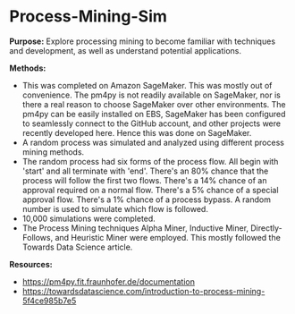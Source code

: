 # Process-Mining-Sim

<b>Purpose:</b> 
Explore processing mining to become familiar with techniques and development, as well as understand potential applications. 

<b>Methods: </b>
- This was completed on Amazon SageMaker. This was mostly out of convenience. The pm4py is not readily available on SageMaker, nor is there a real reason to choose SageMaker over other environments. The pm4py can be easily installed on EBS, SageMaker has been configured to seamlessly connect to the GitHub account, and other projects were recently developed here. Hence this was done on SageMaker. 
- A random process was simulated and analyzed using different process mining methods.
- The random process had six forms of the process flow. All begin with 'start' and all terminate with 'end'. There's an 80% chance that the process will follow the first two flows. There's a 14% chance of an approval required on a normal flow. There's a 5% chance of a special approval flow. There's a 1% chance of a process bypass. A random number is used to simulate which flow is followed.
- 10,000 simulations were completed.
- The Process Mining techniques Alpha Miner, Inductive Miner, Directly-Follows, and Heuristic Miner were employed. This mostly followed the Towards Data Science article. 

<b>Resources: </b>
- https://pm4py.fit.fraunhofer.de/documentation
- https://towardsdatascience.com/introduction-to-process-mining-5f4ce985b7e5